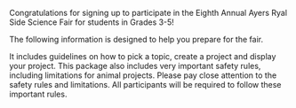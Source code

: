 Congratulations for signing up to participate in the Eighth Annual Ayers Ryal Side Science Fair for students in Grades 3-5!

The following information is designed to help you  prepare for the fair.  

It includes guidelines on how to pick a topic, create a project and display your project.  This package also includes very important safety rules, including  limitations for animal projects.  Please pay close attention to the safety rules and  limitations.  All participants will be required to follow these important rules.
